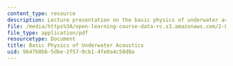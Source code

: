 ```yaml
---
content_type: resource
description: Lecture presentation on the basic physics of underwater acoustics.
file: /media/https%3A/open-learning-course-data-rc.s3.amazonaws.com/2-017j-design-of-electromechanical-robotic-systems-fall-2009/9647b0bb5dbe2f570cb14fe0a4c58d0a_MIT2_017JF09_acoustics.pdf
file_type: application/pdf
resourcetype: Document
title: Basic Physics of Underwater Acoustics
uid: 9647b0bb-5dbe-2f57-0cb1-4fe0a4c58d0a
---
```

